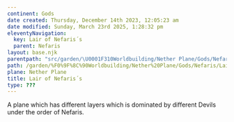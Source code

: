 ```yaml
---
continent: Gods
date created: Thursday, December 14th 2023, 12:05:23 am
date modified: Sunday, March 23rd 2025, 1:28:32 pm
eleventyNavigation:
  key: Lair of Nefaris´s
  parent: Nefaris
layout: base.njk
parentpath: "src/garden/\U0001F310Worldbuilding/Nether Plane/Gods/Nefaris/Nefaris.md"
path: /garden/%F0%9F%8C%90Worldbuilding/Nether%20Plane/Gods/Nefaris/Lair%20of%20Nefaris%C2%B4s/
plane: Nether Plane
title: Lair of Nefaris´s
type: ???
---
```


A plane which has different layers which is dominated by different Devils under the order of Nefaris.